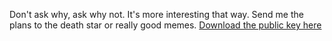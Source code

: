 Don't ask why, ask why not. It's more interesting that way. Send me the plans to the death star or really good memes.
[Download the public key here](./resources/public_key.asc)
